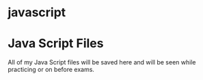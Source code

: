 # javascript
<h1>Java Script Files</h1>
<p>All of my Java Script files will be saved here and will be seen while practicing or on before exams.</p>

